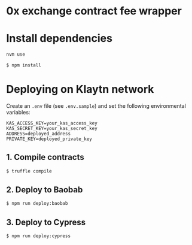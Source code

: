 # 0x exchange contract fee wrapper

# Install dependencies

```bash
nvm use
```

```bash
$ npm install
```

# Deploying on Klaytn network
Create an `.env` file (see `.env.sample`) and set the following environmental variables:
```
KAS_ACCESS_KEY=your_kas_access_key
KAS_SECRET_KEY=your_kas_secret_key
ADDRESS=deployed_address
PRIVATE_KEY=deployed_private_key
```

## 1. Compile contracts
```bash
$ truffle compile
```

## 2. Deploy to Baobab
```bash
$ npm run deploy:baobab
```

## 3. Deploy to Cypress
```bash
$ npm run deploy:cypress
```
